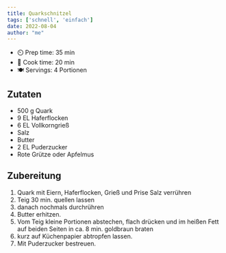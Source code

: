 ```yaml
---
title: Quarkschnitzel
tags: ['schnell', 'einfach']
date: 2022-08-04
author: "me"
---
```


- ⏲️ Prep time: 35 min
- 🍳 Cook time: 20 min
- 🍽️ Servings: 4 Portionen

## Zutaten

- 500 g Quark
- 9 EL Haferflocken
- 6 EL Vollkorngrieß
- Salz
- Butter
- 2 EL Puderzucker
- Rote Grütze oder Apfelmus



## Zubereitung

1. Quark mit Eiern, Haferflocken, Grieß und Prise Salz verrühren
2. Teig 30 min. quellen lassen 
3. danach nochmals durchrühren
4. Butter erhitzen. 
5. Vom Teig kleine Portionen abstechen, flach drücken und im heißen Fett
   auf beiden Seiten in ca. 8 min. goldbraun braten
6. kurz auf Küchenpapier abtropfen lassen. 
7. Mit Puderzucker bestreuen.
